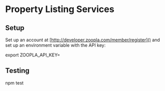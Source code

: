 # Property Listing Services

## Setup

Set up an account at [http://developer.zoopla.com/member/register]() and set up an environment variable with the API key:

  export ZOOPLA_API_KEY=<key>

## Testing

  npm test
